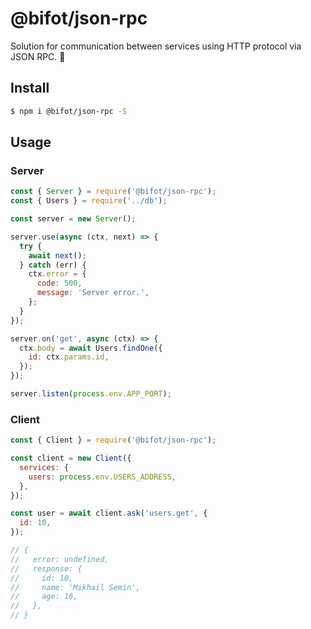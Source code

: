 # @bifot/json-rpc

Solution for communication between services using HTTP protocol via JSON RPC. 🔬

## Install

```sh
$ npm i @bifot/json-rpc -S
```

## Usage

### Server

```js
const { Server } = require('@bifot/json-rpc');
const { Users } = require('../db');

const server = new Server();

server.use(async (ctx, next) => {
  try {
    await next();
  } catch (err) {
    ctx.error = {
      code: 500,
      message: 'Server error.',
    };
  }
});

server.on('get', async (ctx) => {
  ctx.body = await Users.findOne({
    id: ctx.params.id,
  });
});

server.listen(process.env.APP_PORT);
```

### Client

```js
const { Client } = require('@bifot/json-rpc');

const client = new Client({
  services: {
    users: process.env.USERS_ADDRESS,
  },
});

const user = await client.ask('users.get', {
  id: 10,
});

// {
//   error: undefined,
//   response: {
//     id: 10,
//     name: 'Mikhail Semin',
//     age: 16,
//   },
// }
```
